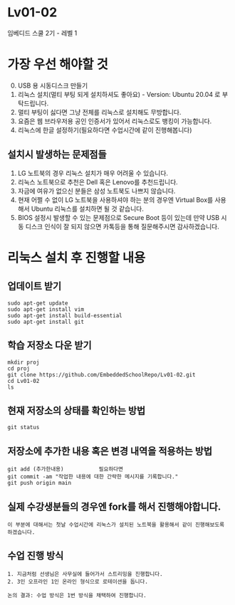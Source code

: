 # Lv01-02
임베디드 스쿨 2기 - 레벨 1 

# 가장 우선 해야할 것

0. USB 용 시동디스크 만들기
1. 리눅스 설치(멀티 부팅 되게 설치하셔도 좋아요) - Version: Ubuntu 20.04 로 부탁드립니다.   
2. 멀티 부팅이 싫다면 그냥 전체를 리눅스로 설치해도 무방합니다.  
3. 요즘은 웹 브라우저용 공인 인증서가 있어서 리눅스로도 뱅킹이 가능합니다.    
4. 리눅스에 한글 설정하기(필요하다면 수업시간에 같이 진행해봅니다)  

## 설치시 발생하는 문제점들

1. LG 노트북의 경우 리눅스 설치가 매우 어려울 수 있습니다.  
2. 리눅스 노트북으로 추천은 Dell 혹은 Lenovo를 추천드립니다.  
3. 자금에 여유가 없으신 분들은 삼성 노트북도 나쁘지 않습니다.  
4. 현재 어쩔 수 없이 LG 노트북을 사용하셔야 하는 분의 경우엔 Virtual Box를 사용해서 Ubuntu 리눅스를 설치하면 될 것 같습니다.  
5. BIOS 설정시 발생할 수 있는 문제점으로 Secure Boot 등이 있는데 만약 USB 시동 디스크 인식이 잘 되지 않으면 카톡등을 통해 질문해주시면 감사하겠습니다.  

# 리눅스 설치 후 진행할 내용

## 업데이트 받기
```make
sudo apt-get update
sudo apt-get install vim
sudo apt-get install build-essential
sudo apt-get install git
```

## 학습 저장소 다운 받기
```make
mkdir proj
cd proj
git clone https://github.com/EmbeddedSchoolRepo/Lv01-02.git
cd Lv01-02
ls
```

## 현재 저장소의 상태를 확인하는 방법
```make
git status
```

## 저장소에 추가한 내용 혹은 변경 내역을 적용하는 방법
```make
git add (추가한내용)           필요하다면
git commit -am "작업한 내용에 대한 간략한 메시지를 기록합니다."
git push origin main
```

## 실제 수강생분들의 경우엔 fork를 해서 진행해야합니다.
```make
이 부분에 대해서는 첫날 수업시간에 리눅스가 설치된 노트북을 활용해서 같이 진행해보도록 하겠습니다.
```

## 수업 진행 방식
```make
1. 지금처럼 선생님은 사무실에 들어가서 스트리밍을 진행합니다.
2. 3인 오프라인 1인 온라인 형식으로 로테이션을 돕니다.

논의 결과: 수업 방식은 1번 방식을 채택하여 진행합니다.
```

